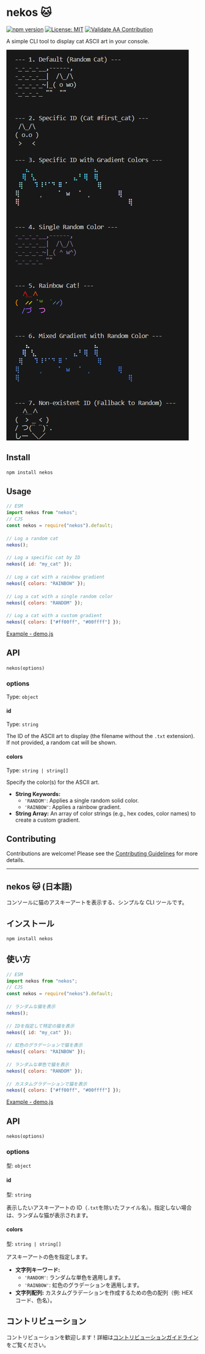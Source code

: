 # nekos 🐱

[![npm version](https://badge.fury.io/js/nekos.svg)](https://badge.fury.io/js/nekos)
[![License: MIT](https://img.shields.io/badge/License-MIT-yellow.svg)](https://opensource.org/licenses/MIT)
[![Validate AA Contribution](https://github.com/otoneko1102/nekos/actions/workflows/validate-aa.yml/badge.svg)](https://github.com/otoneko110/nekos/actions/workflows/validate-aa.yml)

A simple CLI tool to display cat ASCII art in your console.

![sample](img/sample.png)

## Install

```bash
npm install nekos
```

## Usage

```javascript
// ESM
import nekos from "nekos";
// CJS
const nekos = require("nekos").default;

// Log a random cat
nekos();

// Log a specific cat by ID
nekos({ id: "my_cat" });

// Log a cat with a rainbow gradient
nekos({ colors: "RAINBOW" });

// Log a cat with a single random color
nekos({ colors: "RANDOM" });

// Log a cat with a custom gradient
nekos({ colors: ["#ff00ff", "#00ffff"] });
```

[Example - demo.js](test/demo.js)

## API

`nekos(options)`

### options

Type: `object`

#### id

Type: `string`

The ID of the ASCII art to display (the filename without the `.txt` extension). If not provided, a random cat will be shown.

#### colors

Type: `string | string[]`

Specify the color(s) for the ASCII art.

- **String Keywords:**
  - `'RANDOM'`: Applies a single random solid color.
  - `'RAINBOW'`: Applies a rainbow gradient.
- **String Array:** An array of color strings (e.g., hex codes, color names) to create a custom gradient.

## Contributing

Contributions are welcome! Please see the [Contributing Guidelines](CONTRIBUTING.md) for more details.

---

## nekos 🐱 (日本語)

コンソールに猫のアスキーアートを表示する、シンプルな CLI ツールです。

## インストール

```bash
npm install nekos
```

## 使い方

```javascript
// ESM
import nekos from "nekos";
// CJS
const nekos = require("nekos").default;

// ランダムな猫を表示
nekos();

// IDを指定して特定の猫を表示
nekos({ id: "my_cat" });

// 虹色のグラデーションで猫を表示
nekos({ colors: "RAINBOW" });

// ランダムな単色で猫を表示
nekos({ colors: "RANDOM" });

// カスタムグラデーションで猫を表示
nekos({ colors: ["#ff00ff", "#00ffff"] });
```

[Example - demo.js](test/demo.js)

## API

`nekos(options)`

### options

型: `object`

#### id

型: `string`

表示したいアスキーアートの ID（`.txt`を除いたファイル名）。指定しない場合は、ランダムな猫が表示されます。

#### colors

型: `string | string[]`

アスキーアートの色を指定します。

- **文字列キーワード:**
  - `'RANDOM'`: ランダムな単色を適用します。
  - `'RAINBOW'`: 虹色のグラデーションを適用します。
- **文字列配列:** カスタムグラデーションを作成するための色の配列（例: HEX コード、色名）。

## コントリビューション

コントリビューションを歓迎します！詳細は[コントリビューションガイドライン](CONTRIBUTING.md)をご覧ください。
